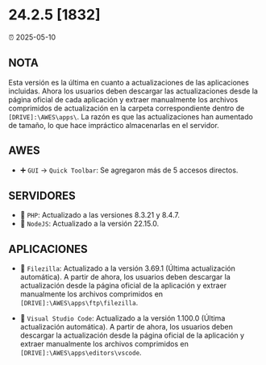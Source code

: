 # 24.2.5 [1832]

⏰ 2025-05-10  

## NOTA  
Esta versión es la última en cuanto a actualizaciones de las aplicaciones incluidas. Ahora los usuarios deben descargar las actualizaciones desde la página oficial de cada aplicación y extraer manualmente los archivos comprimidos de actualización en la carpeta correspondiente dentro de `[DRIVE]:\AWES\apps\`. La razón es que las actualizaciones han aumentado de tamaño, lo que hace impráctico almacenarlas en el servidor.  

## AWES  
- ➕ `GUI` -> `Quick Toolbar`: Se agregaron más de 5 accesos directos.  

## SERVIDORES  
- 🔄 `PHP`: Actualizado a las versiones 8.3.21 y 8.4.7.  
- 🔄 `NodeJS`: Actualizado a la versión 22.15.0.  

## APLICACIONES  
- 🔄 `Filezilla`: Actualizado a la versión 3.69.1 (Última actualización automática). A partir de ahora, los usuarios deben descargar la actualización desde la página oficial de la aplicación y extraer manualmente los archivos comprimidos en `[DRIVE]:\AWES\apps\ftp\filezilla`.  

- 🔄 `Visual Studio Code`: Actualizado a la versión 1.100.0 (Última actualización automática). A partir de ahora, los usuarios deben descargar la actualización desde la página oficial de la aplicación y extraer manualmente los archivos comprimidos en `[DRIVE]:\AWES\apps\editors\vscode`.  
